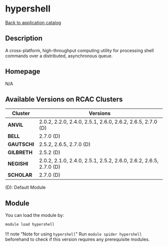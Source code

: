 # hypershell

[Back to application catalog](../app_catalog.md)

## Description

A cross-platform, high-throughput computing utility for processing shell commands over a distributed, asynchronous queue.

## Homepage

N/A

## Available Versions on RCAC Clusters

|Cluster|Versions|
|---|---|
**ANVIL**|2.0.2, 2.2.0, 2.4.0, 2.5.1, 2.6.0, 2.6.2, 2.6.5, 2.7.0 (D)
**BELL**|2.7.0 (D)
**GAUTSCHI**|2.5.2, 2.6.5, 2.7.0 (D)
**GILBRETH**|2.5.2 (D)
**NEGISHI**|2.0.2, 2.1.0, 2.4.0, 2.5.1, 2.5.2, 2.6.0, 2.6.2, 2.6.5, 2.7.0 (D)
**SCHOLAR**|2.7.0 (D)

(D): Default Module

## Module

You can load the module by:

```bash
module load hypershell
```

!!! note "Note for using `hypershell`"
    Run `module spider hypershell` beforehand to check if this version requires any prerequisite modules.
